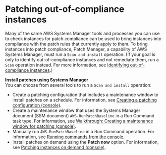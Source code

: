 # Patching out\-of\-compliance instances<a name="patch-compliance-remediate"></a>

Many of the same AWS Systems Manager tools and processes you can use to check instances for patch compliance can be used to bring instances into compliance with the patch rules that currently apply to them\. To bring instances into patch compliance, Patch Manager, a capability of AWS Systems Manager, must run a `Scan and install` operation\. \(If your goal is only to identify out\-of\-compliance instances and not remediate them, run a `Scan` operation instead\. For more information, see [Identifying out\-of\-compliance instances](patch-compliance-identify.md)\.\)

**Install patches using Systems Manager**  
You can choose from several tools to run a `Scan and install` operation:
+ Create a patching configuration that includes a maintenance window to install patches on a schedule\. For information, see [Creating a patching configuration \(console\)](create-patching-configuration.md)\. 
+ Create a maintenance window that uses the Systems Manager document \(SSM document\) `AWS-RunPatchBaseline` in a Run Command task type\. For information, see [Walkthrough: Creating a maintenance window for patching \(console\)](sysman-patch-mw-console.md)\.
+ Manually run `AWS-RunPatchBaseline` in a Run Command operation\. For information, see [Running commands from the console](rc-console.md)\.
+ Install patches on demand using the **Patch now** option\. For information, see [Patching instances on demand \(console\)](patch-on-demand.md)\.